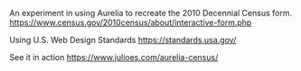 An experiment in using Aurelia to recreate the 2010 Decennial Census form. https://www.census.gov/2010census/about/interactive-form.php

Using U.S. Web Design Standards https://standards.usa.gov/

See it in action https://www.julioes.com/aurelia-census/
